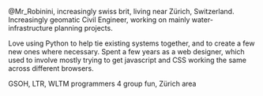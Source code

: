 @Mr_Robinini, increasingly swiss brit, living near Zürich, Switzerland. 
Increasingly geomatic Civil Engineer, working on mainly water-infrastructure planning projects.

Love using Python to help tie existing systems together, and to create a few new ones where necessary.
Spent a few years as a web designer, which used to involve mostly trying to get javascript and CSS working the same across different browsers.

GSOH, LTR, WLTM programmers 4 group fun, Zürich area

